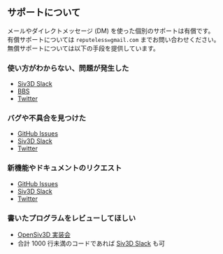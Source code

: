 
## サポートについて

メールやダイレクトメッセージ (DM) を使った個別のサポートは有償です。  
有償サポートについては `reputeless✉gmail.com` までお問い合わせください。  
無償サポートについては以下の手段を提供しています。

### 使い方がわからない、問題が発生した
- [Siv3D Slack](https://siv3d.github.io/ja-jp/community/community/#siv3d-slack)
- [BBS](https://siv3d.github.io/ja-jp/community/community/#bbs)
- [Twitter](https://siv3d.github.io/ja-jp/community/community/#twitter)

### バグや不具合を見つけた
- [GitHub Issues](https://siv3d.github.io/ja-jp/community/community/#github-issues)
- [Siv3D Slack](https://siv3d.github.io/ja-jp/community/community/#siv3d-slack)
- [Twitter](https://siv3d.github.io/ja-jp/community/community/#twitter)

### 新機能やドキュメントのリクエスト
- [GitHub Issues](https://siv3d.github.io/ja-jp/community/community/#github-issues)
- [Siv3D Slack](https://siv3d.github.io/ja-jp/community/community/#siv3d-slack)
- [Twitter](https://siv3d.github.io/ja-jp/community/community/#twitter)

### 書いたプログラムをレビューしてほしい
- [OpenSiv3D 実装会](https://siv3d.github.io/ja-jp/community/community/#opensiv3d)
- 合計 1000 行未満のコードであれば [Siv3D Slack](https://siv3d.github.io/ja-jp/community/community/#siv3d-slack) も可 
